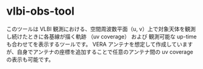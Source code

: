 # vlbi-obs-tool

このツールは VLBI 観測における、空間周波数平面（u, v）上で対象天体を観測し続けたときに各基線が描く軌跡 （uv coverage） および 観測可能な up-time も合わせてを表示するツールです。
VERA アンテナを想定して作成していますが、自身でアンテナの座標を追加することで任意のアンテナ間の uv coverage の表示も可能です。
